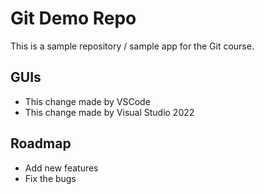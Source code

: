 # Git Demo Repo
This is a sample repository / sample app for the Git course.

## GUIs
* This change made by VSCode
* This change made by Visual Studio 2022

## Roadmap
* Add new features
* Fix the bugs
